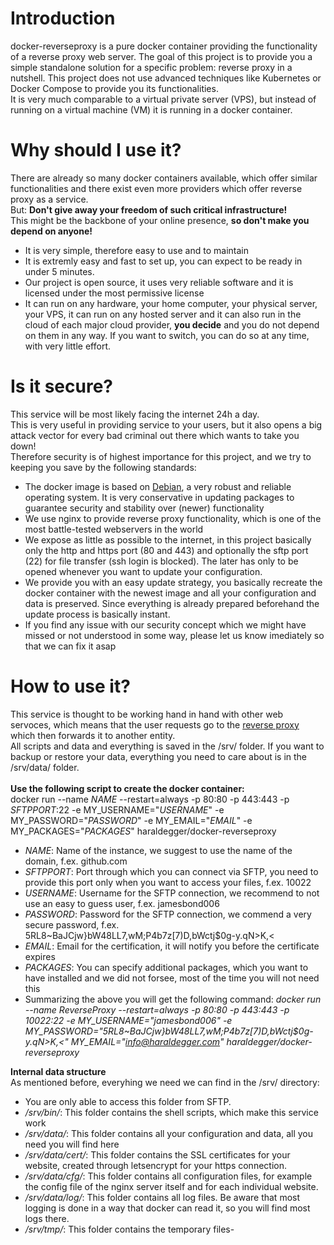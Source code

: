 Introduction
============

docker-reverseproxy is a pure docker container providing the functionality of a reverse proxy web server.
The goal of this project is to provide you a simple standalone solution for a specific problem: reverse proxy in a nutshell.
This project does not use advanced techniques like Kubernetes or Docker Compose to provide you its functionalities.\
It is very much comparable to a virtual private server (VPS), but instead of running on a virtual machine (VM) it is running in a docker container.

Why should I use it?
============
There are already so many docker containers available, which offer similar functionalities and there exist even more providers which offer reverse proxy as a service.\
But: **Don't give away your freedom of such critical infrastructure!**\
This might be the backbone of your online presence, **so don't make you depend on anyone!**
- It is very simple, therefore easy to use and to maintain
- It is extremly easy and fast to set up, you can expect to be ready in under 5 minutes.
- Our project is open source, it uses very reliable software and it is licensed under the most permissive license
- It can run on any hardware, your home computer, your physical server, your VPS, it can run on any hosted server and it can also run in the cloud of each major cloud provider, **you decide** and you do not depend on them in any way. If you want to switch, you can do so at any time, with very little effort.

Is it secure?
============
This service will be most likely facing the internet 24h a day.\
This is very useful in providing service to your users, but it also opens a big attack vector for every bad criminal out there which wants to take you down!\
Therefore security is of highest importance for this project, and we try to keeping you save by the following standards:
- The docker image is based on [Debian], a very robust and reliable operating system. It is very conservative in updating packages to guarantee security and stability over (newer) functionality
- We use nginx to provide reverse proxy functionality, which is one of the most battle-tested webservers in the world
- We expose as little as possible to the internet, in this project basically only the http and https port (80 and 443) and optionally the sftp port (22) for file transfer (ssh login is blocked). The later has only to be opened whenever you want to update your configuration.
- We provide you with an easy update strategy, you basically recreate the docker container with the newest image and all your configuration and data is preserved. Since everything is already prepared beforehand the update process is basically instant.
- If you find any issue with our security concept which we might have missed or not understood in some way, please let us know imediately so that we can fix it asap

How to use it?
============
This service is thought to be working hand in hand with other web servoces, which means that the user requests go to the [reverse proxy] which then forwards it to another entity.\
All scripts and data and everything is saved in the /srv/ folder. If you want to backup or restore your data, everything you need to care about is in the /srv/data/ folder.\
\
**Use the following script to create the docker container:**\
docker run --name *NAME* --restart=always -p 80:80 -p 443:443 -p *SFTPPORT*:22 -e MY_USERNAME="*USERNAME*" -e MY_PASSWORD="*PASSWORD*" -e MY_EMAIL="*EMAIL*" -e MY_PACKAGES="*PACKAGES*" haraldegger/docker-reverseproxy
- *NAME*: Name of the instance, we suggest to use the name of the domain, f.ex. github.com
- *SFTPPORT*: Port through which you can connect via SFTP, you need to provide this port only when you want to access your files, f.ex. 10022
- *USERNAME*: Username for the SFTP connection, we recommend to not use an easy to guess user, f.ex. jamesbond006
- *PASSWORD*: Password for the SFTP connection, we commend a very secure password, f.ex. 5RL8~BaJCjw}bW48LL7,wM;P4b7z[7)D,bWctj$0g-y.qN>K,<
- *EMAIL*: Email for the certification, it will notify you before the certificate expires
- *PACKAGES*: You can specify additional packages, which you want to have installed and we did not forsee, most of the time you will not need this
- Summarizing the above you will get the following command: *docker run --name ReverseProxy --restart=always -p 80:80 -p 443:443 -p 10022:22 -e MY_USERNAME="jamesbond006" -e MY_PASSWORD="5RL8~BaJCjw}bW48LL7,wM;P4b7z[7)D,bWctj$0g-y.qN>K,<" MY_EMAIL="info@haraldegger.com" haraldegger/docker-reverseproxy*

**Internal data structure**\
As mentioned before, everyhing we need we can find in the /srv/ directory:
- You are only able to access this folder from SFTP.
- */srv/bin/*: This folder contains the shell scripts, which make this service work
- */srv/data/*: This folder contains all your configuration and data, all you need you will find here
- */srv/data/cert/*: This folder contains the SSL certificates for your website, created through letsencrypt for your https connection.
- */srv/data/cfg/*: This folder contains all configuration files, for example the config file of the nginx server itself and for each individual website.
- */srv/data/log/*: This folder contains all log files. Be aware that most logging is done in a way that docker can read it, so you will find most logs there.
- */srv/tmp/*: This folder contains the temporary files- 

[Debian]: https://www.debian.org/
[reverse proxy]: https://en.wikipedia.org/wiki/Reverse_proxy
